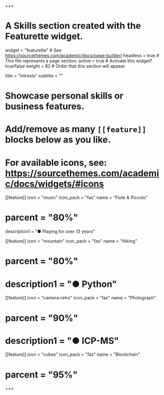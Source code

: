+++
# A Skills section created with the Featurette widget.
widget = "featurette"  # See https://sourcethemes.com/academic/docs/page-builder/
headless = true  # This file represents a page section.
active = true  # Activate this widget? true/false
weight = 82  # Order that this section will appear.

title = "Intrests"
subtitle = ""

# Showcase personal skills or business features.
# 
# Add/remove as many `[[feature]]` blocks below as you like.
# 
# For available icons, see: https://sourcethemes.com/academic/docs/widgets/#icons

[[feature]]
  icon = "music"
  icon_pack = "fas"
  name = "Flute & Piccolo"
  # parcent = "80%"
  description1 = "● Playing for over 13 years"
  
[[feature]]
  icon = "mountain"
  icon_pack = "fas"
  name = "Hiking"
  # parcent = "80%"
  # description1 = "● Python"

  
[[feature]]
  icon = "camera-retro"
  icon_pack = "fas"
  name = "Photograph"
  # parcent = "90%"
  # description1 = "● ICP-MS"
  
[[feature]]
  icon = "cubes"
  icon_pack = "fas"
  name = "Blockchain"
  # parcent = "95%"

+++
